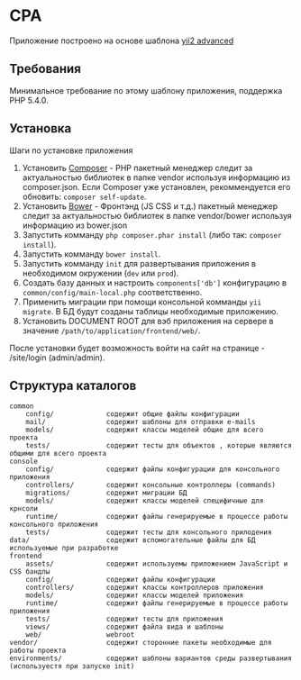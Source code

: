 CPA
===================================

Приложение построено на основе шаблона [yii2 advanced](http://www.yiiframework.com/doc-2.0/guide-tutorial-advanced-app.html)


Требования
------------

Минимальное требование по этому шаблону приложения, поддержка PHP 5.4.0.


Установка
---------------

Шаги по установке приложения

1. Установить [Composer](http://getcomposer.org/) - PHP пакетный менеджер следит за актуальностью библиотек в папке vendor используя информацию из composer.json. Если Composer уже установлен, рекоммендуется его обновить: `composer self-update`.
2. Установить [Bower](http://bower.io/) - Фронтэнд (JS CSS и т.д.) пакетный менеджер следит за актуальностью библиотек в папке vendor/bower используя информацию из bower.json
3. Запустить комманду `php composer.phar install` (либо так: `composer install`).
4. Запустить комманду `bower install`.
5. Запустить комманду `init` для развертывания приложения в необходимом окружении (`dev` или `prod`).
6. Создать базу данных и настроить `components['db']` конфигурацию в `common/config/main-local.php` соответственно.
7. Применить миграции при помощи консольной комманды `yii migrate`. В БД будут созданы таблицы необходимые приложению.
8. Установить DOCUMENT ROOT для вэб приложения на сервере в значение `/path/to/application/frontend/web/`.


После установки будет возможность войти на сайт на странице - /site/login (admin/admin).


Структура каталогов
-------------------

```
common
	config/				содержит общие файлы конфигурации
	mail/				содержит шаблоны для отправки e-mails
	models/				содержит классы моделей общие для всего проекта
	tests/				содержит тесты для объектов , которые являются общими для всего проекта
console
	config/				содержит файлы конфигурации для консольного приложения
	controllers/		содержит консольные контроллеры (commands)
	migrations/			содержит миграции БД
	models/				содержит классы моделей специфичные для крнсоли
	runtime/			содержит файлы генерируемые в процессе работы консольного приложения
	tests/				содержит тесты для консольного прилодения
data/					содержит вспомогательные файлы для БД используемые при разработке
frontend
	assets/				содержит используемы приложением JavaScript и CSS бандлы
	config/				содержит файлы конфигурации
	controllers/		содержит классы контроллеров приложения
	models/				содержит классы моделей приложения
	runtime/			содержит файлы генерируемые в процессе работы приложения
	tests/				содержит тесты для приложения
	views/				содержит файла вида и шаблоны
	web/				webroot
vendor/					содержит сторонние пакеты необходимые для работы проекта
environments/			содержит шаблоны вариантов среды развертывания (используестя при запуске init)
```
